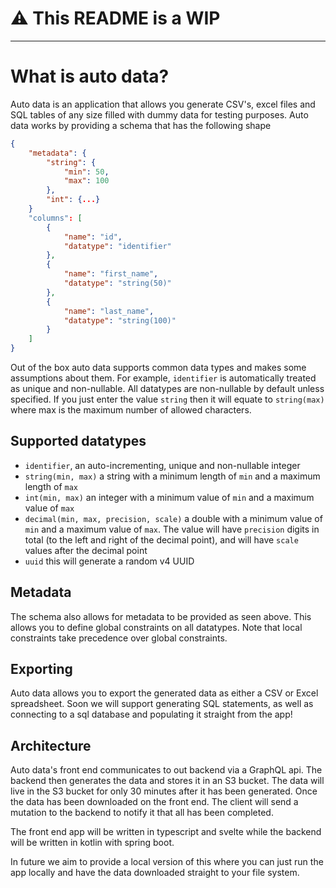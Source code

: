 # ⚠️ This README is a WIP 
---

# What is auto data?
Auto data is an application that allows you generate CSV's, excel files and SQL tables of any size filled with dummy data for testing purposes. Auto data works by providing a schema that has the following shape
```json
{
    "metadata": {
        "string": {
            "min": 50,
            "max": 100
        },
        "int": {...}
    }
	"columns": [
		{
            "name": "id",
            "datatype": "identifier"
        },
        {
            "name": "first_name",
            "datatype": "string(50)"
        },
        {
            "name": "last_name",
            "datatype": "string(100)"
        }
    ]
}
```
Out of the box auto data supports common data types and makes some assumptions about them.
For example, `identifier` is automatically treated as unique and non-nullable. All datatypes are non-nullable by default unless specified. If you just enter the value `string` then it will  equate to `string(max)` where max is the maximum number of allowed characters.
## Supported datatypes
- `identifier`, an auto-incrementing, unique and non-nullable integer
- `string(min, max)` a string with a minimum length of `min` and a maximum length of `max`
- `int(min, max)` an integer with a minimum value of `min` and a maximum value of `max`
- `decimal(min, max, precision, scale)` a double with a minimum value of `min` and a maximum value of `max`. The value will have `precision` digits in total (to the left and right of the decimal point), and will have `scale` values after the decimal point
- `uuid` this will generate a random v4 UUID

## Metadata
The schema also allows for metadata to be provided as seen above. This allows you to define global constraints on all datatypes. Note that local constraints take precedence over global constraints.

## Exporting
Auto data allows you to export the generated data as either a CSV or Excel spreadsheet. Soon we will support generating SQL statements, as well as connecting to a sql database and populating it straight from the app!

## Architecture
Auto data's front end communicates to out backend via a GraphQL api. The backend then generates the data and stores it in an S3 bucket. The data will live in the S3 bucket for only 30 minutes after it has been generated. Once the data has been downloaded on the front end. The client will send a mutation to the backend to  notify it that all has been completed.

The front end app will be written in typescript and svelte while the backend will be written in kotlin with spring boot.

In future we aim to provide a local version of this where you can just run the app locally and have the data downloaded straight to your file system.